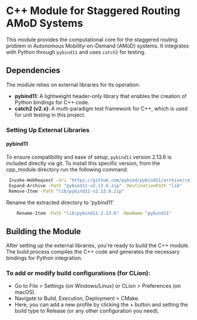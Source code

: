 # C++ Module for Staggered Routing AMoD Systems

This module provides the computational core for the staggered routing problem in Autonomous Mobility-on-Demand (AMoD) systems. It integrates with Python through `pybind11` and uses `catch2` for testing.

## Dependencies

The module relies on external libraries for its operation:

- **pybind11**: A lightweight header-only library that enables the creation of Python bindings for C++ code.
- **catch2 (v2.x)**: A multi-paradigm test framework for C++, which is used for unit testing in this project.

### Setting Up External Libraries

#### pybind11

To ensure compatibility and ease of setup, `pybind11` version 2.13.6 is included directly via git. To install this 
specific version, from the cpp_module directory run the following command:
   ```bash
    Invoke-WebRequest -Uri "https://github.com/pybind/pybind11/archive/refs/tags/v2.13.6.zip" -OutFile "pybind11-v2.13.6.zip"
    Expand-Archive -Path "pybind11-v2.13.6.zip" -DestinationPath "lib"
    Remove-Item -Path "lib/pybind11-v2.13.6.zip"

   ```
Rename the extracted directory to 'pybind11'
```bash
    Rename-Item -Path "lib\pybind11-2.13.6" -NewName "pybind11"
```

## Building the Module

After setting up the external libraries, you're ready to build the C++ module. 
The build process compiles the C++ code and generates the necessary bindings for Python integration. 


### To add or modify build configurations (for CLion):
- Go to File > Settings (on Windows/Linux) or CLion > Preferences (on macOS).
- Navigate to Build, Execution, Deployment > CMake.
- Here, you can add a new profile by clicking the + button and setting the build type to Release (or any other configuration you need).

